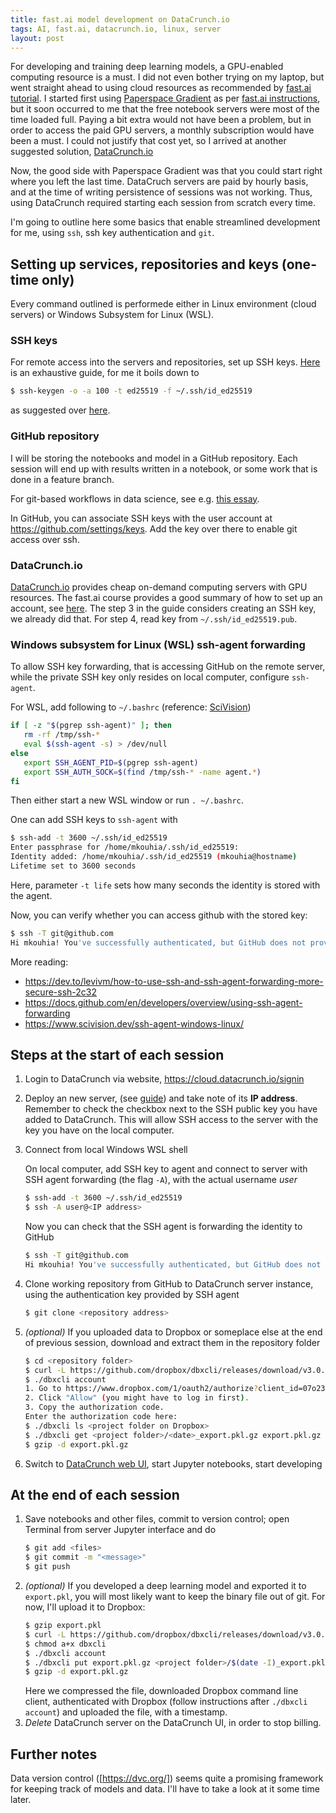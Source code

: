 ```yaml
---
title: fast.ai model development on DataCrunch.io
tags: AI, fast.ai, datacrunch.io, linux, server 
layout: post
---
```


For developing and training deep learning models, a GPU-enabled computing resource is a must.
I did not even bother trying on my laptop, but went straight ahead to using cloud resources as recommended by
[fast.ai tutorial](https://course.fast.ai/). I started first using [Paperspace Gradient](https://gradient.paperspace.com/)
as per [fast.ai instructions](https://course.fast.ai/start_gradient),
but it soon occurred to me that the free notebook servers were most of the time loaded full.
Paying a bit extra would not have been a problem, but in order to access the paid GPU servers, a monthly subscription would
have been a must. I could not justify that cost yet, so I arrived at another suggested solution, [DataCrunch.io](https://datacrunch.io/)

Now, the good side with Paperspace Gradient was that you could start right where you left the last time.
DataCruch servers are paid by hourly basis, and at the time of writing persistence of sessions was not working.
Thus, using DataCrunch required starting each session from scratch every time.

I'm going to outline here some basics that enable streamlined development for me, using `ssh`, ssh key authentication and `git`.

## Setting up services, repositories and keys (one-time only)

Every command outlined is performede either in Linux environment (cloud servers) or Windows Subsystem for Linux (WSL).

### SSH keys

For remote access into the servers and repositories, set up SSH keys. [Here](https://www.ssh.com/academy/ssh/keygen) is an exhaustive
guide, for me it boils down to
```sh
$ ssh-keygen -o -a 100 -t ed25519 -f ~/.ssh/id_ed25519
```
as suggested over [here](https://medium.com/risan/upgrade-your-ssh-key-to-ed25519-c6e8d60d3c54).

### GitHub repository

I will be storing the notebooks and model in a GitHub repository. Each session will end up with results written in a notebook,
or some work that is done in a feature branch. 

For git-based workflows in data science, see e.g. [this essay](https://ericmjl.github.io/essays-on-data-science/workflow/gitflow/).

In GitHub, you can associate SSH keys with the user account at https://github.com/settings/keys. Add the key over there to enable
git access over ssh.

### DataCrunch.io

[DataCrunch.io](https://datacrunch.io/) provides cheap on-demand computing servers with GPU resources.
The fast.ai course provides a good summary of how to set up an account, see [here](https://course.fast.ai/start_datacrunch).
The step 3 in the guide considers creating an SSH key, we already did that. For step 4, read key from `~/.ssh/id_ed25519.pub`.


### Windows subsystem for Linux (WSL) ssh-agent forwarding

To allow SSH key forwarding, that is accessing GitHub on the remote server, while the private SSH key only resides on local computer,
configure `ssh-agent`.

For WSL, add following to `~/.bashrc` (reference: [SciVision](https://www.scivision.dev/ssh-agent-windows-linux/)) 
```sh
if [ -z "$(pgrep ssh-agent)" ]; then
   rm -rf /tmp/ssh-*
   eval $(ssh-agent -s) > /dev/null
else
   export SSH_AGENT_PID=$(pgrep ssh-agent)
   export SSH_AUTH_SOCK=$(find /tmp/ssh-* -name agent.*)
fi
```

Then either start a new WSL window or run `. ~/.bashrc`.

One can add SSH keys to `ssh-agent` with
```sh
$ ssh-add -t 3600 ~/.ssh/id_ed25519
Enter passphrase for /home/mkouhia/.ssh/id_ed25519:
Identity added: /home/mkouhia/.ssh/id_ed25519 (mkouhia@hostname)
Lifetime set to 3600 seconds
```
Here, parameter `-t life` sets how many seconds the identity is stored with the agent.

Now, you can verify whether you can access github with the stored key:
```sh
$ ssh -T git@github.com
Hi mkouhia! You've successfully authenticated, but GitHub does not provide shell access.
```

More reading:
- https://dev.to/levivm/how-to-use-ssh-and-ssh-agent-forwarding-more-secure-ssh-2c32
- https://docs.github.com/en/developers/overview/using-ssh-agent-forwarding
- https://www.scivision.dev/ssh-agent-windows-linux/


## Steps at the start of each session

1. Login to DataCrunch via website, https://cloud.datacrunch.io/signin
2. Deploy an new server, (see [guide](https://cloud.datacrunch.io/dashboard/deploy-server)) and take note of its **IP address**.
   Remember to check the checkbox next to the SSH public key you have added to DataCrunch. This will allow SSH access to the server
   with the key you have on the local computer.
3. Connect from local Windows WSL shell

    On local computer, add SSH key to agent and connect to server with SSH agent forwarding (the flag `-A`), with the actual username _user_
    ```sh
    $ ssh-add -t 3600 ~/.ssh/id_ed25519
    $ ssh -A user@<IP address>
    ```
    Now you can check that the SSH agent is forwarding the identity to GitHub
    ```sh
    $ ssh -T git@github.com
    Hi mkouhia! You've successfully authenticated, but GitHub does not provide shell access.
    ```
4. Clone working repository from GitHub to DataCrunch server instance, using the authentication key provided by SSH agent
    ```sh
    $ git clone <repository address>
    ```
4. _(optional)_ If you uploaded data to Dropbox or someplace else at the end of previous session, download and extract them in the repository folder
      ```sh
      $ cd <repository folder>
      $ curl -L https://github.com/dropbox/dbxcli/releases/download/v3.0.0/dbxcli-linux-amd64 -o dbxcli
      $ ./dbxcli account
      1. Go to https://www.dropbox.com/1/oauth2/authorize?client_id=07o23gulcj8qi69&response_type=code&state=state
      2. Click "Allow" (you might have to log in first).
      3. Copy the authorization code.
      Enter the authorization code here:
      $ ./dbxcli ls <project folder on Dropbox>
      $ ./dbxcli get <project folder>/<date>_export.pkl.gz export.pkl.gz
      $ gzip -d export.pkl.gz
      ```
6. Switch to [DataCrunch web UI](https://cloud.datacrunch.io/dashboard/server-overview), start Jupyter notebooks, start developing

## At the end of each session

1. Save notebooks and other files, commit to version control; open Terminal from server Jupyter interface and do
    ```sh
    $ git add <files>
    $ git commit -m "<message>"
    $ git push
    ```
2. _(optional)_ If you developed a deep learning model and exported it to `export.pkl`, you will most likely want to keep the binary file out of git.
   For now, I'll upload it to Dropbox:
     ```sh
     $ gzip export.pkl
     $ curl -L https://github.com/dropbox/dbxcli/releases/download/v3.0.0/dbxcli-linux-amd64 -o dbxcli
     $ chmod a+x dbxcli
     $ ./dbxcli account
     $ ./dbxcli put export.pkl.gz <project folder>/$(date -I)_export.pkl.gz
     $ gzip -d export.pkl.gz
     ```
   Here we compressed the file, downloaded Dropbox command line client, authenticated with Dropbox (follow instructions after `./dbxcli account`)
   and uploaded the file, with a timestamp.
5. *Delete* DataCrunch server on the DataCrunch UI, in order to stop billing.


## Further notes
Data version control ([https://dvc.org/]) seems quite a promising framework for keeping track of models and data.
I'll have to take a look at it some time later.
